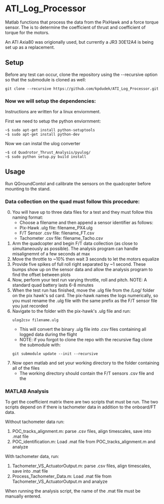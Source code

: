 # ATI_Log_Processor

Matlab functions that process the data from the PixHawk and a force torque sensor. The is to determine the coefficient of thrust and coefficient of torque for the motors.

An ATI Axia80 was origionally used, but currently a JR3 30E12A4 is being set up as a replacement.


## Setup

Before any test can occur, clone the repository using the --recursive option so that the submodule is cloned as well:
```
git clone --recursive https://github.com/kpdudek/ATI_Log_Processor.git
```

### Now we will setup the dependencies:
Instructions are written for a linux enviornment.

First we need to setup the python enviornment:
```
~$ sudo apt-get install python-setuptools
~$ sudo apt-get install python-dev
```
Now we can instal the ulog converter
```
~$ cd Quadrotor_Thrust_Analysis/pyulog/
~$ sudo python setup.py build install
```

## Usage

Run QGroundContol and calibrate the sensors on the quadcopter before mounting to the stand.

### Data collection on the quad must follow this procedure:
0. You will have up to three data files for a test and they must follow this naming format:
    - Choose a filename and then append a sensor identifier as follows:
    - Pix-Hawk .ulg file: filename_PX4.ulg
    - F/T Sensor .csv file: filename_FT.csv
    - Tachometer .csv file: filename_Tacho.csv
1. Arm the quadcopter and begin F/T data collection (as close to simultaneously as possible). The analysis program can handle misalignemnt of a few seconds at max
2. Move the throttle to ~10% then wait 3 seconds to let the motors equalize
3. Provide five spikes of full roll right separated by ~1 second. These bumps show up on the sensor data and allow the analysis program to find the offset between plots
4. Now, perform your test run varying throttle, roll and pitch. NOTE: A standard quad battery lasts 6-8 minutes
5. When the test run has finished, move the .ulg file from the /Log/ folder on the pix hawk's sd card. The pix-hawk names the logs numerically, so you must rename the .ulg file with the same prefix as the F/T sensor file you just recorded
6. Navigate to the folder with the pix-hawk's .ulg file and run:
    ```
    ulog2csv filename.ulg
    ```
    - This will convert the binary .ulg file into .csv files containing all logged data during the flight
    - NOTE: if you forgot to clone the repo with the recursive flag clone the submodule with:
    ```
    git submodule update --init --recursive
    ```
7. Now open matlab and set your working directory to the folder containing all of the files
    - The working directory should contain the F/T sensors .csv file and the 


### MATLAB Analysis
To get the coefficient matrix there are two scripts that must be run. The two scripts depend on if there is tachometer data in addition to the onboard/FT data.

Without tachometer data run:
1. POC_tracks_alignment.m: parse .csv files, align timescales, save into .mat file
2. POC_identification.m: Load .mat file from POC_tracks_alignment.m and analyze

With tachometer data, run:
1. Tachometer_VS_ActuatorOutput.m: parse .csv files, align timescales, save into .mat file
2. Process_Tachometer_Data.m: Load .mat file from Tachometer_VS_ActuatorOutput.m and analyze

When running the analysis script, the name of the .mat file must be manually entered.

